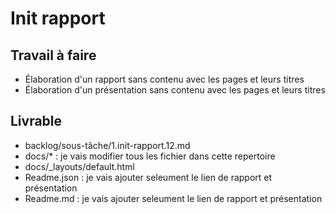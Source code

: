 # Init rapport

## Travail à faire
- Élaboration d'un rapport sans contenu avec les pages et leurs titres
- Élaboration d'un présentation sans contenu avec les pages et leurs titres

## Livrable
- backlog/sous-tâche/1.init-rapport.12.md
- docs/* : je vais modifier tous les fichier dans cette repertoire
- docs/_layouts/default.html
- Readme.json : je vais ajouter seleument le lien de rapport et présentation
- Readme.md  : je vais ajouter seleument le lien de rapport et présentation